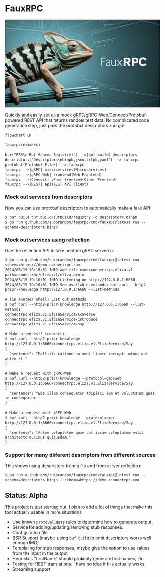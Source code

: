 # FauxRPC
![](<assets/logo.jpg>)

Quickly and easily set up a mock gRPC/gRPC-Web/Connect/Protobuf-powered REST API that returns random test data. No complicated code generation step, just pass the protobuf descriptors and go!

```mermaid
flowchart LR

fauxrpc(FauxRPC)

bsr("BSR\n(Buf Schema Registry)") -->|buf build| descriptors
descriptors("Descriptors\nbinpb,json,txtpb,yaml") --> fauxrpc
protobuf(Protobuf Files) --> fauxrpc
fauxrpc -->|gRPC| microservices(Microservices)
fauxrpc -->|gRPC-Web| frontend(Web Frontend)
fauxrpc -->|Connect| other-frontend(Other Frontend)
fauxrpc -->|REST| api(REST API Client)
```

### Mock out services from descriptors
Now you can use protobuf descriptors to automatically make a fake API:
```shell
$ buf build buf.build/bufbuild/registry -o descriptors.binpb
$ go run github.com/sudorandom/fauxrpc/cmd/fauxrpc@latest run --schema=descriptors.binpb
```

### Mock out services using reflection
Use the reflection API to fake another gRPC server(s).
```shell
$ go run github.com/sudorandom/fauxrpc/cmd/fauxrpc@latest run --schema=https://demo.connectrpc.com
2024/08/15 19:10:01 INFO add file name=connectrpc.eliza.v1 path=connectrpc/eliza/v1/eliza.proto
2024/08/15 19:10:01 INFO Listening on http://127.0.0.1:6660
2024/08/15 19:10:01 INFO See available methods: buf curl --http2-prior-knowledge http://127.0.0.1:6660 --list-methods

# (in another shell) List out methods
$ buf curl --http2-prior-knowledge http://127.0.0.1:6660 --list-methods
connectrpc.eliza.v1.ElizaService/Converse
connectrpc.eliza.v1.ElizaService/Introduce
connectrpc.eliza.v1.ElizaService/Say

# Make a request! (connect)
$ buf curl --http2-prior-knowledge http://127.0.0.1:6660/connectrpc.eliza.v1.ElizaService/Say
{
  "sentence": "Mollitia ratione ea modi libero corrupti minus qui autem et."
}

# Make a request with gRPC-Web
$ buf curl --http2-prior-knowledge --protocol=grpcweb http://127.0.0.1:6660/connectrpc.eliza.v1.ElizaService/Say
{
  "sentence": "Eos illum consequatur adipisci eum et voluptatum quas id consequatur."
}

# Make a request with gRPC-Web
$ buf curl --http2-prior-knowledge --protocol=grpc http://127.0.0.1:6660/connectrpc.eliza.v1.ElizaService/Say
{
  "sentence": "Autem voluptatem quam aut ipsam voluptatem velit architecto ducimus quibusdam."
}
```

### Support for many different descriptors from different sources

This shows using descriptors from a file and from server reflection:
```shell
$ go run github.com/sudorandom/fauxrpc/cmd/fauxrpc@latest run --schema=descriptors.binpb --schema=https://demo.connectrpc.com
```

## Status: Alpha
This project is just starting out. I plan to add a lot of things that make this tool actually usable in more situations.

- Use known `protovalidate` rules to determine how to generate output.
- Service for adding/updating/removing stub responses.
- Configuration file
- BSR Support (maybe, using `buf build` to emit descriptors works well enough IMO)
- Templating for stub responses, maybe give the option to use values from the input in the output
- Heuristics "firstName" should probably generate first names, etc.
- Testing for REST translations. I have no idea if this actually works
- Streaming support
